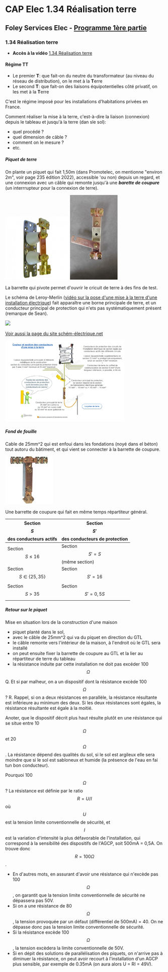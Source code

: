 # CAP Elec 1.34 Réalisation terre
## Foley Services Elec - [Programme 1ère partie](../1ere_partie/README.md)

### 1.34 Réalisation terre

- **Accès à la vidéo** [1.34 Réalisation terre](https://youtu.be/XEFzNvb5wEM)

#### Régime TT

- Le premier **T**: que fait-on du neutre du transformateur (au niveau du réseau de distribution), on le met à la **T**erre
- Le second **T**: que fait-on des liaisons équipotentielles côté privatif, on les met à la **T**erre

C'est le régime imposé pour les installations d'habitations privées en France.

Comment réaliser la mise à la terre, c'est-à-dire la liaison (connexion) depuis le tableau et jusqu'à la terre (dan sle sol):

- quel procédé ?
- quel dimension de câble ?
- comment on le mesure ?
- etc.

##### Piquet de terre

On plante un piquet qui fait 1,50m (dans Promotelec, on mentionne "environ 2m", voir page 235 édition 2022), accessible 'ou non) depuis un regard, et une connexion avec un câble qui remonte jusqu'à une ***barette de coupure*** (un interrrupteur pour la connexion de terre).

<img src="./images/Barrette_de_coupure1.jpg" width="40%">
<img src="./images/Barrette_de_coupure2.jpg" width="30%">

La barrette qui pivote permet d'ouvrir le cricuit de terre à des fins de test.

Le schéma de Leroy-Merlin ([vidéo sur la pose d'une mise à la terre d'une installation électrique](https://www.youtube.com/watch?v=fubaZVyvwGs&ab_channel=LeroyMerlin)) fait apparaître une borne principale de terre, et un conducteur principal de protection qui n'ets pas systématiquement présent (remarque de Sean).

<img src="./images/Terre_schema_Leroy_Merlin.png" width="50%">

[Voir aussi la page du site schém-électrique.net](https://www.schema-electrique.net/mise-a-la-terre-installation-electrique-norme-NF-C-15-100.html)

<img src="./images/Mise_a_la_terre_schema_electrique_net.png" width="75%">

##### Fond de fouille

Cable de 25mm^2 qui est enfoui dans les fondations (noyé dans el béton) tout autoru du bâtiment, et qui vient se connecter à la barrette de coupure.

<img src="./images/Barrete_de_coupre_repartiteur_general.jpg" width="30%">

Une barrette de coupure qui fait en même temps répartiteur général.

| Section $$S$$ des conducteurs actifs | Section $$S'$$ des conducteurs de protection |
|--------------------------------|---------------------------------------|
| Section $$S \leq 16$$ | Section $$S' = S$$ (même section) |
| Section $$S \in \{ 25, 35 \}$$ | Section $$S' = 16$$ |
| Section $$S > 35$$ | Section $$S' = 0,5 S$$ |


##### Retour sur le piquet

Mise en situation lors de la construction d'une maison

- piquet planté dans le sol,
- avec le câble de 25mm^2 qui va du piquet en direction du GTL
- le câble remonte vers l'intérieur de la maison, à l'endroit où le GTL sera installé
- on peut ensuite fixer la barrette de coupure au GTL et la lier au répartiteur de terre du tableau
- la résistance induite par cette installation ne doit pas excéder 100 $$\Omega$$

Q. Et si par malheur, on a un dispositif dont la résistance excède 100 $$\Omega$$ ?
R. Rappel, si on a deux résistances en parallèle, la résistance résultante est inférieure au minimum des deux. Si les deux résistances sont égales, la résistance résultante est égale à la moitié.

Anoter, que le dispositif décrit plus haut résulte plutôt en une résistance qui se situe entre 10 $$\Omega$$ et 20 $$\Omega$$. La résistance dépend des qualités du sol, si le sol est argileux elle sera moindre que si le sol est sabloneux et humide (la présence de l'eau en fai tun bon conducteur).

Pourquoi 100 $$\Omega$$ ? La résistance est définie par le ratio $$R = U / I$$ où $$U$$ est la tension limite conventionnelle de sécurité, et $$I$$ est la variation d'intensité la plus défavorable de l'installation, qui correspond à la sensibilité des dispositifs de l'AGCP, soit 500mA = 0,5A. On trouve donc $$R = 100\Omega$$.

- En d'autres mots, en assurant d'avoir une résistance qui n'excède pas 100 $$\Omega$$, on garantit que la tension limite conventionnelle de sécurité ne dépassera pas 50V.
- Si on a une résistance de 80 $$\Omega$$, la tension provoquée par un défaut (différentiel de 500mA) = 40. On ne dépasse donc pas la tension limite conventionnelle de sécurité.
- Si la résistance excède 100 $$\Omega$$, la tension excèdera la limite conventionnelle de 50V.
- Si en dépit des solutions de parallélisation des piquets, on n'arrive pas à diminuer la résistance, on peut avoir recourt à l'installation d'un AGCP plus sensible, par exemple de 0.35mA (on aura alors U = RI = 49V).